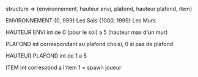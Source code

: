 structure =>	{environnement, hauteur envi, plafond, hauteur plafond, item}

ENVIRONNEMENT
{0, 999}		Les Sols
{1000, 1999}	Les Murs

HAUTEUR ENVI
int de 0 (pour le sol) a 5 (hauteur max d'un mur)

PLAFOND
int correspondant au plafond choisi, 0 si pas de plafond

HAUTEUR PLAFOND
int de 1 a 5

ITEM
int correspond a l'item
1 = spawn joueur
